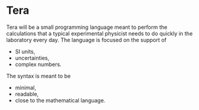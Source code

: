 # Tera
Tera will be a small programming language meant to perform the calculations that a typical experimental physicist needs to do quickly in the laboratory every day. The language is focused on the support of

- SI units,
- uncertainties,
- complex numbers.

The syntax is meant to be

- minimal,
- readable,
- close to the mathematical language.